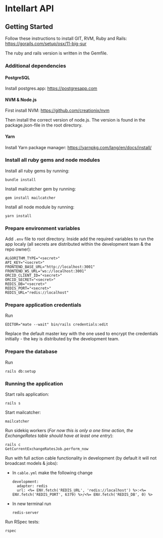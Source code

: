 # Intellart API

## Getting Started

Follow these instructions to install GIT, RVM, Ruby and Rails:
https://gorails.com/setup/osx/11-big-sur

The ruby and rails version is written in the Gemfile.

### Additional dependencies

#### PostgreSQL

Install postgres.app:
https://postgresapp.com

#### NVM & Node.js

First install NVM:
https://github.com/creationix/nvm

Then install the correct version of node.js. The version is found in the package.json-file in the root directory.

#### Yarn

Install Yarn package manager:
https://yarnpkg.com/lang/en/docs/install/

### Install all ruby gems and node modules

Install all ruby gems by running:

    bundle install

Install mailcatcher gem by running:

    gem install mailcatcher

Install all node module by running:

    yarn install

### Prepare environment variables

Add `.env` file to root directory. Inside add the required variables to run the app localy (all secrets are distributed within the development team & the repo owner):
```
ALGORITHM_TYPE="<secret>"
API_KEY="<secret>"
FRONTEND_BASE_URL="http://localhost:3001"
FRONTEND_WS_URL="ws://localhost:3001"
ORCID_CLIENT_ID="<secret>"
ORCID_SECRET="<secret>"
REDIS_DB="<secret>"
REDIS_PORT="<secret>"
REDIS_URL="redis://localhost"
```

### Prepare application credentials

Run

    EDITOR="mate --wait" bin/rails credentials:edit

Replace the default master key with the one used to encrypt the credentials initially -
the key is distributed by the development team.

### Prepare the database

Run

    rails db:setup

### Running the application

Start rails application:

    rails s

Start mailcatcher:

    mailcatcher

Run sidekiq workers (*For now this is only a one time action, the ExchangeRates table should have at least one entry*):

    rails c
    GetCurrentExchangeRatesJob.perform_now

Run with full action cable functionality in development (by default it will not broadcast models & jobs):
- In `cable.yml` make the following change

      development:
        adapter: redis
        url: <%= ENV.fetch('REDIS_URL', 'redis://localhost') %>:<%= ENV.fetch('REDIS_PORT', 6379) %>/<%= ENV.fetch('REDIS_DB', 0) %>

- In new terminal run

      redis-server

Run RSpec tests:

    rspec
